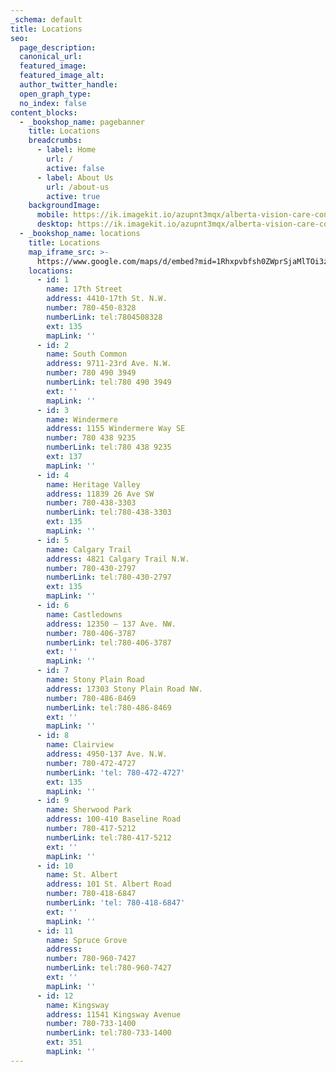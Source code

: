 ```yaml
---
_schema: default
title: Locations
seo:
  page_description:
  canonical_url:
  featured_image:
  featured_image_alt:
  author_twitter_handle:
  open_graph_type:
  no_index: false
content_blocks:
  - _bookshop_name: pagebanner
    title: Locations
    breadcrumbs:
      - label: Home
        url: /
        active: false
      - label: About Us
        url: /about-us
        active: true
    backgroundImage:
      mobile: https://ik.imagekit.io/azupnt3mqx/alberta-vision-care-contact-us.webp
      desktop: https://ik.imagekit.io/azupnt3mqx/alberta-vision-care-contact-us.webp
  - _bookshop_name: locations
    title: Locations
    map_iframe_src: >-
      https://www.google.com/maps/d/embed?mid=1Rhxpvbfsh0ZWprSjaMlTOi3zsbpH0zQ&ehbc=2E312F
    locations:
      - id: 1
        name: 17th Street
        address: 4410-17th St. N.W.
        number: 780-450-8328
        numberLink: tel:7804508328
        ext: 135
        mapLink: ''
      - id: 2
        name: South Common
        address: 9711-23rd Ave. N.W.
        number: 780 490 3949
        numberLink: tel:780 490 3949
        ext: ''
        mapLink: ''
      - id: 3
        name: Windermere
        address: 1155 Windermere Way SE
        number: 780 438 9235
        numberLink: tel:780 438 9235
        ext: 137
        mapLink: ''
      - id: 4
        name: Heritage Valley
        address: 11839 26 Ave SW
        number: 780-438-3303
        numberLink: tel:780-438-3303
        ext: 135
        mapLink: ''
      - id: 5
        name: Calgary Trail
        address: 4821 Calgary Trail N.W.
        number: 780-430-2797
        numberLink: tel:780-430-2797
        ext: 135
        mapLink: ''
      - id: 6
        name: Castledowns
        address: 12350 – 137 Ave. NW.
        number: 780-406-3787
        numberLink: tel:780-406-3787
        ext: ''
        mapLink: ''
      - id: 7
        name: Stony Plain Road
        address: 17303 Stony Plain Road NW.
        number: 780-486-8469
        numberLink: tel:780-486-8469
        ext: ''
        mapLink: ''
      - id: 8
        name: Clairview
        address: 4950-137 Ave. N.W.
        number: 780-472-4727
        numberLink: 'tel: 780-472-4727'
        ext: 135
        mapLink: ''
      - id: 9
        name: Sherwood Park
        address: 100-410 Baseline Road
        number: 780-417-5212
        numberLink: tel:780-417-5212
        ext: ''
        mapLink: ''
      - id: 10
        name: St. Albert
        address: 101 St. Albert Road
        number: 780-418-6847
        numberLink: 'tel: 780-418-6847'
        ext: ''
        mapLink: ''
      - id: 11
        name: Spruce Grove
        address:
        number: 780-960-7427
        numberLink: tel:780-960-7427
        ext: ''
        mapLink: ''
      - id: 12
        name: Kingsway
        address: 11541 Kingsway Avenue
        number: 780-733-1400
        numberLink: tel:780-733-1400
        ext: 351
        mapLink: ''
---
```

